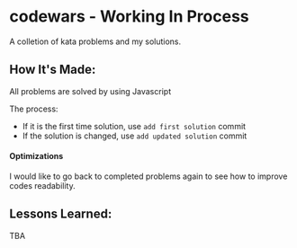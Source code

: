 # codewars - **Working In Process**

A colletion of kata problems and my solutions. 

## How It's Made:

All problems are solved by using Javascript

The process:
- If it is the first time solution, use `add first solution` commit
- If the solution is changed, use `add updated solution` commit

#### Optimizations 

I would like to go back to completed problems again to see how to improve codes readability. 

## Lessons Learned:

TBA

